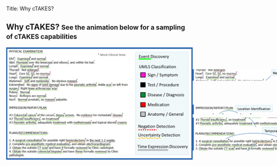 Title: Why cTAKES?

<div class="container main">
   <h2>Why cTAKES? <small>See the animation below for a sampling of cTAKES capabilities</small></h2>
   <!-- Example Text and markup -->
   <div class="container-fluid">
      <div class="row" style="position: relative;">
         <img class="img-responsive" src="images/MarkedText.png">
         <img id="neg-uncertain" class="markuper img-responsive" src="images/NegAndUncertain2.png"
              style="position: absolute; top: 19.3%">
         <img id="coreference" class="markuper img-responsive" src="images/Coreference2.png"
              style="position: absolute; top: 62%">
         <img id="locationof" class="markuper img-responsive" src="images/LocationOf2.png"
              style="position: absolute; top: 50.7%">
         <img id="tlink" class="markuper img-responsive" src="images/Tlink2.png" style="position: absolute; top: 70.5%">
      </div>
   </div>
</div>